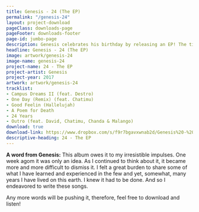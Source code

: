 ```yaml
---
title: Genesis - 24 (The EP)
permalink: "/genesis-24"
layout: project-download
pageClass: downloads-page
pageFooter: downloads-footer
page-id: jumbo-page
description: Genesis celebrates his birthday by releasing an EP! The title? 24!
headline: Genesis - 24 (The EP)
image: artwork/genesis-24
image-name: genesis-24
project-name: 24 - The EP
project-artist: Genesis
project-year: 2017
artwork: artwork/genesis-24
tracklist:
- Campus Dreams II (feat. Destro)
- One Day (Remix) (feat. Chatimu)
- Good Feelin (Hallelujah)
- A Poem for Death
- 24 Years
- Outro (feat. David, Chatimu, Chanda & Malango)
download: true
download-link: https://www.dropbox.com/s/f9r7bgavxwnab2d/Genesis%20-%2024%20%28The%20EP%29%20%5Bkrvmedia.com%5D.zip?dl=1
descriptive-heading: 24 - The EP
---
```


**A word from Genesis:**
This album owes it to my irresistible impulses. One week agom it was only an idea. As I continued to think about it, it became more and more difficult to dismiss it. I felt a great burden to share some of what I have learned and experienced in  the few and yet, somewhat, many years I have lived on this earth. I knew it had to be done. And so I endeavored to write these songs.

Any more words will be pushing it, therefore, feel free to download and listen!

